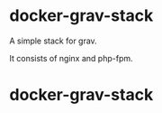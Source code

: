 # docker-grav-stack

A simple stack for grav.

It consists of nginx and php-fpm.
# docker-grav-stack

